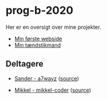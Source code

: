 # prog-b-2020

Her er en oversigt over mine projekter.

- [Min første webside](kageside/)
- [Min tændstikmand](stickman/)


## Deltagere

- [Sander - a7wayz](https://a7wayz.github.io/) ([source](https://github.com/a7wayz/a7wayz.github.io))

- [Mikkel - mikkel-coder](https://mikkel-coder.github.io/) ([source](https://github.com/mikkel-coder/mikkel-coder.github.io))
